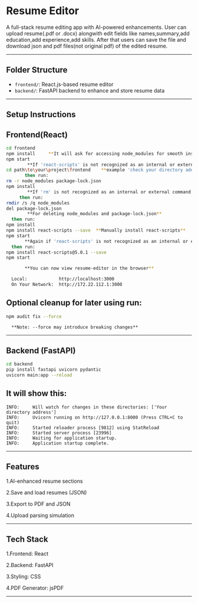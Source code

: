 # Resume Editor

A full-stack resume editing app with AI-powered enhancements. User can upload resume(.pdf or .docx) alongwith edit fields like names,summary,add education,add experience,add skills. After that users can save the file and download json and pdf files(not original pdf) of the edited resume.

---

 ## Folder Structure

- `frontend/`: React.js-based resume editor  
- `backend/`: FastAPI backend to enhance and store resume data

---

 ## Setup Instructions

 ## Frontend(React)
```bash 
cd frontend
npm install     **It will ask for accessing node_modules for smooth installation(click ok)**
npm start
        **If 'react-scripts' is not recognized as an internal or external command** then run and check first:
cd path\to\your\project\frontend    **example 'check your directory address in file explorer'**
       then run:
rm -r node_modules package-lock.json
npm install
        **If 'rm' is not recognized as an internal or external command,operable program or batch file**
     then run:
rmdir /s /q node_modules
del package-lock.json
        **For deleting node_modules and package-lock.json**
  then run:
npm install
npm install react-scripts --save  **Manually install react-scripts**
npm start
       **Again if 'react-scripts' is not recognized as an internal or external command,operable program or batch file.**
  then run:
npm install react-scripts@5.0.1 --save
npm start

       **You can now view resume-editor in the browser**

  Local:            http://localhost:3000
  On Your Network:  http://172.22.112.1:3000
```
##  Optional cleanup for later using run:
```bash
npm audit fix --force
```
      **Note: --force may introduce breaking changes**


---

## Backend (FastAPI)
```bash 
cd backend
pip install fastapi uvicorn pydantic
uvicorn main:app --reload
```
## It will show this:
```pgsql
INFO:     Will watch for changes in these directories: ['Your directory address']
INFO:     Uvicorn running on http://127.0.0.1:8000 (Press CTRL+C to quit)
INFO:     Started reloader process [9812] using StatReload        
INFO:     Started server process [23996]
INFO:     Waiting for application startup.
INFO:     Application startup complete.

```
---

## Features

1.AI-enhanced resume sections

2.Save and load resumes (JSON)

3.Export to PDF and JSON

4.Upload parsing simulation

---

## Tech Stack

1.Frontend: React

2.Backend: FastAPI

3.Styling: CSS

4.PDF Generator: jsPDF

---



